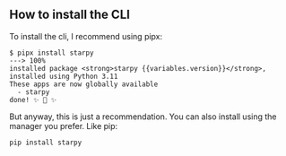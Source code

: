 ## How to install the CLI

To install the cli, I recommend using pipx:

<div class="termy">

```console
$ pipx install starpy
---> 100%
installed package <strong>starpy {{variables.version}}</strong>, installed using Python 3.11
These apps are now globally available
  - starpy
done! ✨ 🌟 ✨
```

</div>

But anyway, this is just a recommendation. You can also install using the manager you prefer. Like pip:

```bash
pip install starpy
```